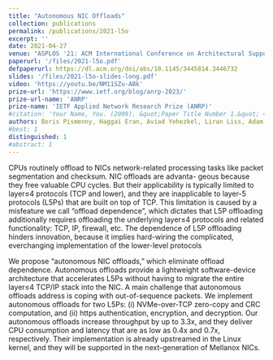 ```yaml
---
title: "Autonomous NIC Offloads"
collection: publications
permalink: /publications/2021-l5o
excerpt: ''
date: 2021-04-27
venue: "ASPLOS '21: ACM International Conference on Architectural Support for Languages and Operating Systems"
paperurl: '/files/2021-l5o.pdf'
defpaperurl: https://dl.acm.org/doi/abs/10.1145/3445814.3446732
slides: '/files/2021-l5o-slides-long.pdf'
video: 'https://youtu.be/NM11SZu-ABk'
prize-url: 'https://www.ietf.org/blog/anrp-2023/'
prize-url-name: 'ANRP'
prize-name: 'IETF Applied Network Research Prize (ANRP)'
#citation: 'Your Name, You. (2009). &quot;Paper Title Number 1.&quot; <i>Journal 1</i>. 1(1).'
authors: Boris Pismenny, Haggai Eran, Aviad Yehezkel, Liran Liss, Adam Morrison, Dan Tsafrir
#best: 1
distinguished: 1
#abstract: 1
---
```

CPUs routinely offload to NICs network-related processing tasks
like packet segmentation and checksum. NIC offloads are advanta-
geous because they free valuable CPU cycles. But their applicability
is typically limited to layer≤4 protocols (TCP and lower), and they
are inapplicable to layer-5 protocols (L5Ps) that are built on top of
TCP. This limitation is caused by a misfeature we call “offload dependence”,
which dictates that L5P offloading additionally requires
offloading the underlying layer≤4 protocols and related functionality:
TCP, IP, firewall, etc. The dependence of L5P offloading hinders
innovation, because it implies hard-wiring the complicated,
everchanging implementation of the lower-level protocols

We propose “autonomous NIC offloads,” which eliminate offload
dependence. Autonomous offloads provide a lightweight software-device
architecture that accelerates L5Ps without having to migrate
the entire layer≤4 TCP/IP stack into the NIC. A main challenge that
autonomous offloads address is coping with out-of-sequence packets.
We implement autonomous offloads for two L5Ps:
(i) NVMe-over-TCP zero-copy and CRC computation,
and (ii) https authentication,
encryption, and decryption. Our autonomous offloads increase
throughput by up to 3.3x, and they deliver CPU consumption and
latency that are as low as 0.4x and 0.7x, respectively. Their
implementation is already upstreamed in the Linux kernel, and they
will be supported in the next-generation of Mellanox NICs.
